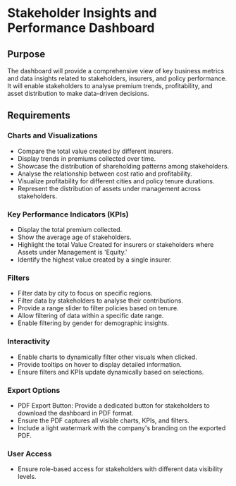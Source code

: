 # Stakeholder Insights and Performance Dashboard

## Purpose
The dashboard will provide a comprehensive view of key business metrics and data insights related to stakeholders, insurers, and policy performance. It will enable stakeholders to analyse premium trends, profitability, and asset distribution to make data-driven decisions.

## Requirements

### Charts and Visualizations
- Compare the total value created by different insurers.
- Display trends in premiums collected over time.
- Showcase the distribution of shareholding patterns among stakeholders.
- Analyse the relationship between cost ratio and profitability.
- Visualize profitability for different cities and policy tenure durations.
- Represent the distribution of assets under management across stakeholders.

### Key Performance Indicators (KPIs)
- Display the total premium collected.
- Show the average age of stakeholders.
- Highlight the total Value Created for insurers or stakeholders where Assets under Management is 'Equity.'
- Identify the highest value created by a single insurer.

### Filters
- Filter data by city to focus on specific regions.
- Filter data by stakeholders to analyse their contributions.
- Provide a range slider to filter policies based on tenure.
- Allow filtering of data within a specific date range.
- Enable filtering by gender for demographic insights.

### Interactivity
- Enable charts to dynamically filter other visuals when clicked.
- Provide tooltips on hover to display detailed information.
- Ensure filters and KPIs update dynamically based on selections.

### Export Options
- PDF Export Button: Provide a dedicated button for stakeholders to download the dashboard in PDF format.
- Ensure the PDF captures all visible charts, KPIs, and filters.
- Include a light watermark with the company's branding on the exported PDF.

### User Access
- Ensure role-based access for stakeholders with different data visibility levels.

